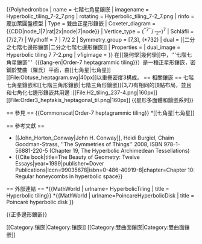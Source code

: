 {{Polyhedronbox
| name =  七階七角星鑲嵌
| imagename =  Hyperbolic_tiling_7-2_7.png
| rotating =  Hyperbolic_tiling_7-2_7.png
| rinfo = 龐加萊圓盤模型
| Type =  雙曲正星形鑲嵌
| Coxeter_diagram =  {{CDD|node_1|7|rat|2x|node|7|node}}
| Vertice_type = (<sup>''7''</sup>/<sub>''2''</sub>)<sup>7</sup>
| Schläfli =  {7/2,7}
| Wythoff = 7 | 7/2 2
| Symmetry_group =  [7,3], (*732)
| dual =  [[二分之七階七邊形鑲嵌|二分之七階七邊形鑲嵌]]
| Properties = 
| dual_image =  Hyperbolic tiling 7 7-2.png
| vfigimage = 
}}
在[[幾何學|幾何學]]中，'''七階七角星鑲嵌'''（{{lang-en|Order-7 heptagrammic tiling}}）是一種正星形鑲嵌，密鋪於雙曲（羅氏）平面，由[[七角星|七角星]][[File:Obtuse_heptagram.svg|40px]]以重疊密度3構成。
== 相關鑲嵌 ==
七階七角星鑲嵌和[[七階三角形鑲嵌|七階三角形鑲嵌]]{3,7}有相同的頂點布局，並且和七角化七邊形鑲嵌共用邊
:[[File:H2_tiling_237-4.png|160px]][[File:Order3_heptakis_heptagonal_til.png|160px]]
{{星形多面體和鑲嵌系列}}

== 參見 ==
{{Commonscat|Order-7 heptagrammic tiling}}
*[[七角星|七角星]]

== 參考文獻 ==
* [[John_Horton_Conway|John H. Conway]], Heidi Burgiel, Chaim Goodman-Strass, ''The Symmetries of Things'' 2008, ISBN 978-1-56881-220-5 (Chapter 19, The Hyperbolic Archimedean Tessellations)
* {{Cite book|title=The Beauty of Geometry: Twelve Essays|year=1999|publisher=Dover Publications|lccn=99035678|isbn=0-486-40919-8|chapter=Chapter 10: Regular honeycombs in hyperbolic space}}

== 外部連結 ==
*{{MathWorld | urlname= HyperbolicTiling | title = Hyperbolic tiling}}
*{{MathWorld | urlname=PoincareHyperbolicDisk | title = Poincaré hyperbolic disk }}

{{正多邊形鑲嵌}}

[[Category:镶嵌|Category:镶嵌]]
[[Category:雙曲面鑲嵌|Category:雙曲面鑲嵌]]